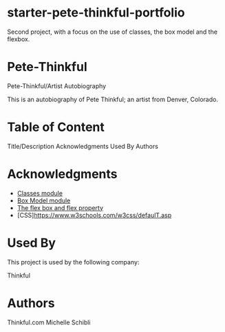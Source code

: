 # starter-pete-thinkful-portfolio

Second project, with a focus on the use of classes, the box model and the flexbox.

# Pete-Thinkful

Pete-Thinkful/Artist Autobiography 

This is an autobiography of Pete Thinkful; an artist from Denver, Colorado.

# Table of Content
Title/Description
Acknowledgments
Used By
Authors

# Acknowledgments

- [Classes module](https://www.thinkful.com/)
- [Box Model module](https://www.thinkful.com/)
- [The flex box and flex property](https://www.thinkful.com/)
- [CSS]https://www.w3schools.com/w3css/defaulT.asp

# Used By
This project is used by the following company:

Thinkful

# Authors
Thinkful.com
Michelle Schibli
